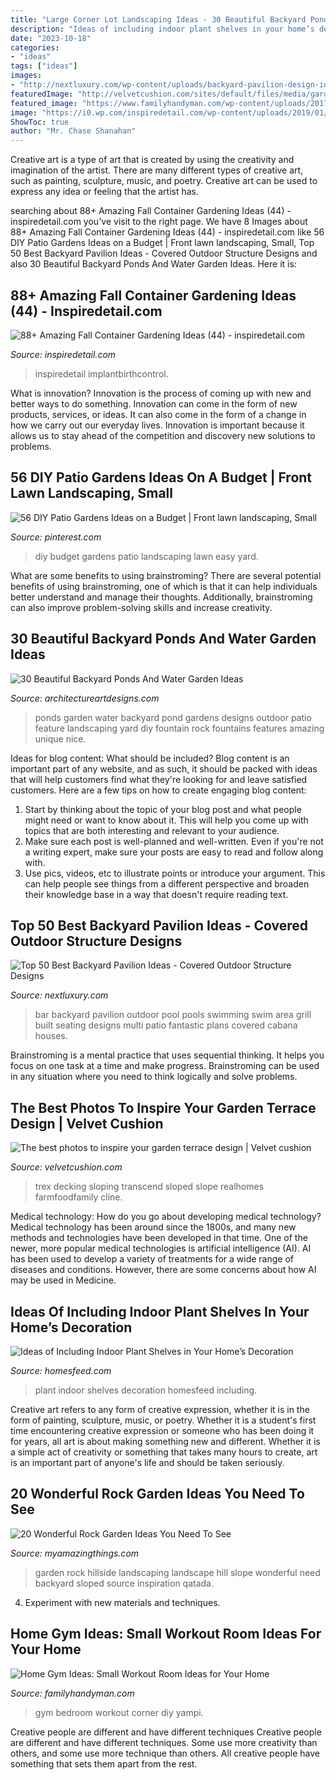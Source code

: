 ```yaml
---
title: "Large Corner Lot Landscaping Ideas - 30 Beautiful Backyard Ponds And Water Garden Ideas"
description: "Ideas of including indoor plant shelves in your home’s decoration"
date: "2023-10-18"
categories:
- "ideas"
tags: ["ideas"]
images:
- "http://nextluxury.com/wp-content/uploads/backyard-pavilion-design-ideas-with-pool.jpg"
featuredImage: "http://velvetcushion.com/sites/default/files/media/garden-terrace-design-1m04.jpg"
featured_image: "https://www.familyhandyman.com/wp-content/uploads/2017/07/dfh17jul015-2-shutterstock_499709023.jpg"
image: "https://i0.wp.com/inspiredetail.com/wp-content/uploads/2019/01/88-Amazing-Fall-Container-Gardening-Ideas-44.jpg?fit=768%2C1231&amp;ssl=1"
ShowToc: true
author: "Mr. Chase Shanahan"
---
```



Creative art is a type of art that is created by using the creativity and imagination of the artist. There are many different types of creative art, such as painting, sculpture, music, and poetry. Creative art can be used to express any idea or feeling that the artist has.

	

		
searching about 88+ Amazing Fall Container Gardening Ideas (44) - inspiredetail.com you've visit to the right page. We have 8 Images about 88+ Amazing Fall Container Gardening Ideas (44) - inspiredetail.com like 56 DIY Patio Gardens Ideas on a Budget | Front lawn landscaping, Small, Top 50 Best Backyard Pavilion Ideas - Covered Outdoor Structure Designs and also 30 Beautiful Backyard Ponds And Water Garden Ideas. Here it is:
		
    
## 88+ Amazing Fall Container Gardening Ideas (44) - Inspiredetail.com

<img loading=lazy src="https://i0.wp.com/inspiredetail.com/wp-content/uploads/2019/01/88-Amazing-Fall-Container-Gardening-Ideas-44.jpg?fit=768%2C1231&amp;ssl=1" onerror="this.onerror=null;this.src='https://tse1.mm.bing.net/th?id=OIP.GvVOhP_TWCr_4BEHkMO1FgHaL3&amp;pid=15.1';" alt="88+ Amazing Fall Container Gardening Ideas (44) - inspiredetail.com">

_Source: inspiredetail.com_

>inspiredetail implantbirthcontrol. 

	

What is innovation?
Innovation is the process of coming up with new and better ways to do something. Innovation can come in the form of new products, services, or ideas. It can also come in the form of a change in how we carry out our everyday lives. Innovation is important because it allows us to stay ahead of the competition and discovery new solutions to problems.

    
## 56 DIY Patio Gardens Ideas On A Budget | Front Lawn Landscaping, Small

<img loading=lazy src="https://i.pinimg.com/736x/c2/c0/cb/c2c0cb39d2239ad1aa652412de068d06.jpg" onerror="this.onerror=null;this.src='https://tse3.mm.bing.net/th?id=OIP.zz6OfFICkPuhZ5SnuDYxygHaKS&amp;pid=15.1';" alt="56 DIY Patio Gardens Ideas on a Budget | Front lawn landscaping, Small">

_Source: pinterest.com_

>diy budget gardens patio landscaping lawn easy yard. 

	

What are some benefits to using brainstroming?
There are several potential benefits of using brainstroming, one of which is that it can help individuals better understand and manage their thoughts. Additionally, brainstroming can also improve problem-solving skills and increase creativity.

    
## 30 Beautiful Backyard Ponds And Water Garden Ideas

<img loading=lazy src="http://www.architectureartdesigns.com/wp-content/uploads/2013/04/Backyard-ArchitectureArtDesigns-3.jpg" onerror="this.onerror=null;this.src='https://tse2.mm.bing.net/th?id=OIP.Ut-ovTGp9oaCdl-xTx3EmAHaJ4&amp;pid=15.1';" alt="30 Beautiful Backyard Ponds And Water Garden Ideas">

_Source: architectureartdesigns.com_

>ponds garden water backyard pond gardens designs outdoor patio feature landscaping yard diy fountain rock fountains features amazing unique nice. 

	

Ideas for blog content: What should be included?
Blog content is an important part of any website, and as such, it should be packed with ideas that will help customers find what they're looking for and leave satisfied customers. Here are a few tips on how to create engaging blog content:
1. Start by thinking about the topic of your blog post and what people might need or want to know about it. This will help you come up with topics that are both interesting and relevant to your audience. 
2. Make sure each post is well-planned and well-written. Even if you're not a writing expert, make sure your posts are easy to read and follow along with. 
3. Use pics, videos, etc to illustrate points or introduce your argument. This can help people see things from a different perspective and broaden their knowledge base in a way that doesn't require reading text. 

    
## Top 50 Best Backyard Pavilion Ideas - Covered Outdoor Structure Designs

<img loading=lazy src="http://nextluxury.com/wp-content/uploads/backyard-pavilion-design-ideas-with-pool.jpg" onerror="this.onerror=null;this.src='https://tse3.mm.bing.net/th?id=OIP.lhO9pjDHEuqXy99N3AOe8AHaE7&amp;pid=15.1';" alt="Top 50 Best Backyard Pavilion Ideas - Covered Outdoor Structure Designs">

_Source: nextluxury.com_

>bar backyard pavilion outdoor pool pools swimming swim area grill built seating designs multi patio fantastic plans covered cabana houses. 

	

Brainstroming is a mental practice that uses sequential thinking. It helps you focus on one task at a time and make progress. Brainstroming can be used in any situation where you need to think logically and solve problems.

    
## The Best Photos To Inspire Your Garden Terrace Design | Velvet Cushion

<img loading=lazy src="http://velvetcushion.com/sites/default/files/media/garden-terrace-design-1m04.jpg" onerror="this.onerror=null;this.src='https://tse1.mm.bing.net/th?id=OIP.swI1-AsuSeTAW8UBFaDYFAHaEo&amp;pid=15.1';" alt="The best photos to inspire your garden terrace design | Velvet cushion">

_Source: velvetcushion.com_

>trex decking sloping transcend sloped slope realhomes farmfoodfamily cline. 

	

Medical technology: How do you go about developing medical technology?
Medical technology has been around since the 1800s, and many new methods and technologies have been developed in that time. One of the newer, more popular medical technologies is artificial intelligence (AI). AI has been used to develop a variety of treatments for a wide range of diseases and conditions. However, there are some concerns about how AI may be used in Medicine.

    
## Ideas Of Including Indoor Plant Shelves In Your Home’s Decoration

<img loading=lazy src="https://homesfeed.com/wp-content/uploads/2015/06/unique-plant-shelves-idea-for-indoor.jpg" onerror="this.onerror=null;this.src='https://tse1.mm.bing.net/th?id=OIP.8cgsi0UjGKElvNogqjFcNAHaLH&amp;pid=15.1';" alt="Ideas of Including Indoor Plant Shelves in Your Home’s Decoration">

_Source: homesfeed.com_

>plant indoor shelves decoration homesfeed including. 

	

Creative art refers to any form of creative expression, whether it is in the form of painting, sculpture, music, or poetry. Whether it is a student's first time encountering creative expression or someone who has been doing it for years, all art is about making something new and different. Whether it is a simple act of creativity or something that takes many hours to create, art is an important part of anyone's life and should be taken seriously.

    
## 20 Wonderful Rock Garden Ideas You Need To See

<img loading=lazy src="http://myamazingthings.com/wp-content/uploads/2017/02/small-rock-garden-ideas-962-hillside-rock-garden-ideas-588-x-441.jpg" onerror="this.onerror=null;this.src='https://tse3.mm.bing.net/th?id=OIP.2FsHHnA1J6p4cUBgdRXcjAHaFj&amp;pid=15.1';" alt="20 Wonderful Rock Garden Ideas You Need To See">

_Source: myamazingthings.com_

>garden rock hillside landscaping landscape hill slope wonderful need backyard sloped source inspiration qatada. 

	

4. Experiment with new materials and techniques.

    
## Home Gym Ideas: Small Workout Room Ideas For Your Home

<img loading=lazy src="https://www.familyhandyman.com/wp-content/uploads/2017/07/dfh17jul015-2-shutterstock_499709023.jpg" onerror="this.onerror=null;this.src='https://tse3.mm.bing.net/th?id=OIP.NaZ_UCaaYQxvOSXgXcs-cgHaHa&amp;pid=15.1';" alt="Home Gym Ideas: Small Workout Room Ideas for Your Home">

_Source: familyhandyman.com_

>gym bedroom workout corner diy yampi. 

	

Creative people are different and have different techniques
Creative people are different and have different techniques. Some use more creativity than others, and some use more technique than others. All creative people have something that sets them apart from the rest.

